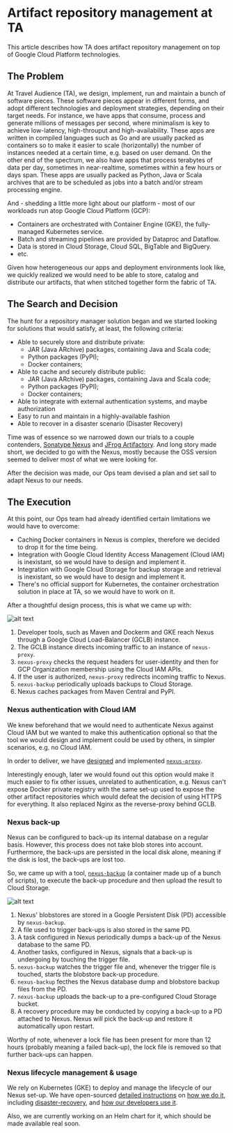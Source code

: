 # Artifact repository management at TA

This article describes how TA does artifact repository management on top of Google Cloud Platform technologies.

## The Problem

At Travel Audience (TA), we design, implement, run and maintain a bunch of software pieces. These software pieces appear in different forms, and adopt different technologies and deployment strategies, depending on their target needs. For instance, we have apps that consume, process and generate millions of messages per second, where minimalism is key to achieve low-latency, high-throuput and high-availability. These apps are written in compiled languages such as Go and are usually packed as containers so to make it easier to scale (horizontally) the number of instances needed at a certain time, e.g. based on user demand. On the other end of the spectrum, we also have apps that process terabytes of data per day, sometimes in near-realtime, sometimes within a few hours or days span. These apps are usually packed as Python, Java or Scala archives that are to be scheduled as jobs into a batch and/or stream processing engine.

And - shedding a little more light about our platform - most of our workloads run atop Google Cloud Platform (GCP):
- Containers are orchestrated with Container Engine (GKE), the fully-managed Kubernetes service.
- Batch and streaming pipelines are provided by Dataproc and Dataflow.
- Data is stored in Cloud Storage, Cloud SQL, BigTable and BigQuery.
- etc.

Given how heterogeneous our apps and deployment environments look like, we quickly realized we would need to be able to store, catalog and distribute our artifacts, that when stitched together form the fabric of TA.

## The Search and Decision

 The hunt for a repository manager solution began and we started looking for solutions that would satisfy, at least, the following criteria:
- Able to securely store and distribute private:
  - JAR (Java ARchive) packages, containing Java and Scala code;
  - Python packages (PyPI);
  - Docker containers;
- Able to cache and securely distribute public:
  - JAR (Java ARchive) packages, containing Java and Scala code;
  - Python packages (PyPI);
  - Docker containers;
- Able to integrate with external authentication systems, and maybe authorization
- Easy to run and maintain in a highly-available fashion
- Able to recover in a disaster scenario (Disaster Recovery)

Time was of essence so we narrowed down our trials to a couple contenders, [Sonatype Nexus](https://www.sonatype.com/nexus-repository-sonatype) and [JFrog Artifactory](https://www.jfrog.com/artifactory/). And long story made short, we decided to go with the Nexus, mostly because the OSS version seemed to deliver most of what we were looking for.

After the decision was made, our Ops team devised a plan and set sail to adapt Nexus to our needs.

## The Execution

At this point, our Ops team had already identified certain limitations we would have to overcome:
- Caching Docker containers in Nexus is complex, therefore we decided to drop it for the time being.
- Integration with Google Cloud Identity Access Management (Cloud IAM) is inexistant, so we would have to design and implement it.
- Integration with Google Cloud Storage for backup storage and retrieval is inexistant, so we would have to design and implement it.
- There's no official support for Kubernetes, the container orchestration solution in place at TA, so we would have to work on it.

After a thoughtful design process, this is what we came up with:

![alt text](big-picture.png "TA Nexus big picture")

1. Developer tools, such as Maven and Dockerm and GKE reach Nexus through a Google Cloud Load-Balancer (GCLB) instance.
2. The GCLB instance directs incoming traffic to an instance of `nexus-proxy`.
3. `nexus-proxy` checks the request headers for user-identity and then for GCP Organization membership using the Cloud IAM APIs.
4. If the user is authorized, `nexus-proxy` redirects incoming traffic to Nexus.
5. `nexus-backup` periodically uploads backups to Cloud Storage.
6. Nexus caches packages from Maven Central and PyPI.

### Nexus authentication with Cloud IAM

We knew beforehand that we would need to authenticate Nexus against Cloud IAM but we wanted to make this authentication optional so that the tool we would design and implement could be used by others, in simpler scenarios, e.g. no Cloud IAM.

In order to deliver, we have [designed](https://github.com/travelaudience/nexus-proxy/blob/master/docs/design.md) and implemented [`nexus-proxy`](https://github.com/travelaudience/nexus-proxy/blob/master/docs/design.md).

Interestingly enough, later we would found out this option would make it much easier to fix other issues, unrelated to authentication, e.g. Nexus can't expose Docker private registry with the same set-up used to expose the other artifact repositories which would defeat the decision of using HTTPS for everything. It also replaced Nginx as the reverse-proxy behind GCLB.

### Nexus back-up

Nexus can be configured to back-up its internal database on a regular basis. However, this process does not take blob stores into account. Furthermore, the back-ups are persisted in the local disk alone, meaning if the disk is lost, the back-ups are lost too.

So, we came up with a tool, [`nexus-backup`](https://github.com/travelaudience/docker-nexus-backup) (a container made up of a bunch of scripts), to execute the back-up procedure and then upload the result to Cloud Storage.

![alt text](nexus-backup.png "Nexus backup design")

1. Nexus' blobstores are stored in a Google Persistent Disk (PD) accessible by `nexus-backup`.
2. A file used to trigger back-ups is also stored in the same PD.
3. A task configured in Nexus periodically dumps a back-up of the Nexus database to the same PD.
4. Another tasks, configured in Nexus, signals that a back-up is undergoing by touching the trigger file.
5. `nexus-backup` watches the trigger file and, whenever the trigger file is touched, starts the blobstore back-up procedure.
6. `nexus-backup` fecthes the Nexus database dump and blobstore backup files from the PD.
7. `nexus-backup` uploads the back-up to a pre-configured Cloud Storage bucket.
8. A recovery procedure may be conducted by copying a back-up to a PD attached to Nexus. Nexus will pick the back-up and restore it automatically upon restart.

Worthy of note, whenever a lock file has been present for more than 12 hours (probably meaning a failed back-up), the lock file is removed so that further back-ups can happen.

### Nexus lifecycle management & usage

We rely on Kubernetes (GKE) to deploy and manage the lifecycle of our Nexus set-up.
We have open-sourced [detailed instructions](https://github.com/travelaudience/kubernetes-nexus) on [how we do it](https://github.com/travelaudience/kubernetes-nexus#deployment), including [disaster-recovery](https://github.com/travelaudience/kubernetes-nexus#backup-and-restore), and [how our developers use it](https://github.com/travelaudience/kubernetes-nexus#usage).

Also, we are currently working on an Helm chart for it, which should be made available real soon.